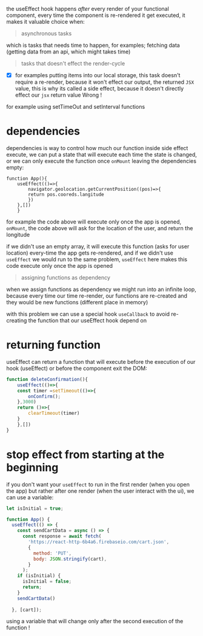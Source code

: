 the useEffect hook happens *after* every render of your functional component, every time the component is re-rendered it get executed, it makes it valuable choice when:

> asynchronous tasks 

which is tasks that needs time to happen, for examples; fetching data (getting data from an api, which might takes time)

> tasks that doesn't effect the render-cycle

- [x] for examples putting items into our local storage, this task doesn't require a re-render, because it won't effect our output, the returned `JSX` value, this is why its called a side effect, because it doesn't directly effect our `jsx` return value
Wrong !

for example using setTimeOut and setInterval functions

# dependencies

dependencies is way to control how much our function inside side effect execute, we can put a state that will execute each time the state is changed, or we can only execute the function once `onMount` leaving the dependencies empty:

```JSX
function App(){
	useEffect(()=>{
		navigator.geolocation.getCurrentPosition((pos)=>{
		return pos.cooreds.langitude
		})
	},[])
	}
```

for example the code above will execute only once the app is opened, `onMount`, the code above will ask for the location of the user, and return the longitude

if we didn't use an empty array, it will execute this function (asks for user location) every-time the app gets re-rendered, and if we didn't use `useEffect` we would run to the same problem, `useEffect` here makes this code execute only once the app is opened

> assigning functions as dependency

when we assign functions as dependency we might run into an infinite loop, because every time our time re-render, our functions are re-created and they would be new functions (different place in memory)

with this problem we can use a special hook `useCallback` to avoid re-creating the function that our useEffect hook depend on


# returning function

useEffect can return a function that will execute before the execution of our hook (useEffect) or before the component exit the DOM:

```jsx
function deleteConfirmation(){
	useEffect(()=>{
	const timer =setTimeout(()=>{
		onConfirm();
	},3000)
	return ()=>{
		clearTimeout(timer)
	}
	},[])
}
```

# stop effect from starting at the beginning

if you don't want your `useEffect` to run in the first render (when you open the app) but rather after one render (when the user interact with the ui), we can use a variable:

```jsx
let isInitial = true;

function App() {
  useEffect(() => {
    const sendCartData = async () => {
      const response = await fetch(
        'https://react-http-6b4a6.firebaseio.com/cart.json',
        {
          method: 'PUT',
          body: JSON.stringify(cart),
        }
      );
    if (isInitial) {
      isInitial = false;
      return;
    }
    sendCartData()
      
  }, [cart]);

```

using a variable that will change only after the second execution of the function !